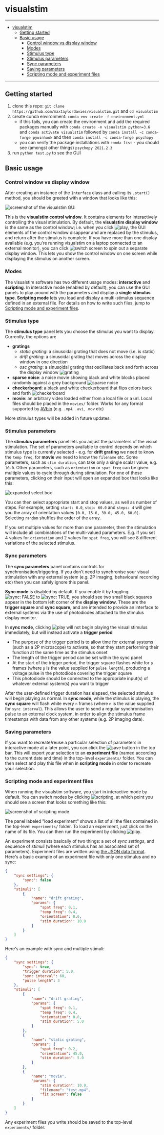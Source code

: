 # visualstim


---

- [visualstim](#visualstim)
  - [Getting started](#getting-started)
  - [Basic usage](#basic-usage)
    - [Control window vs display window](#control-window-vs-display-window)
    - [Modes](#modes)
    - [Stimulus type](#stimulus-type)
    - [Stimulus parameters](#stimulus-parameters)
    - [Sync parameters](#sync-parameters)
    - [Saving parameters](#saving-parameters)
    - [Scripting mode and experiment files](#scripting-mode-and-experiment-files)

---


## Getting started

1. clone this repo: `git clone https://github.com/maxtaylordavies/visualstim.git` and `cd visualstim`
2. create conda environment: `conda env create -f environment.yml`
   - if this fails, you can create the environment and add the required packages manually with `conda create -n visualstim python=3.6` and `conda activate visualstim` followed by `conda install -c conda-forge pywinhook` and then `conda install -c conda-forge psychopy`
   - you can verify the package installations with `conda list` - you should see (amongst other things) `psychopy 2021.2.3`
3. run `python test.py` to see the GUI

## Basic usage

### Control window vs display window

After creating an instance of the `Interface` class and calling its `.start()` method, you should be greeted with a window that looks like this:

![screenshot of the visualstim GUI](./screenshots/v0.1/main-view.png)

This is the **visualstim control window**. It contains elements for interactively controlling the visual stimulation. By default, the **visualstim display window** is the same as the control window; i.e. when you click ![play](./screenshots/v0.1/play.png), the GUI elements of the control window disappear and are replaced by the stimulus, and return after the stimulus is complete. If you have more than one display available (e.g. you're running visualstim on a laptop connected to an external monitor), you can click ![switch screen](./screenshots/v0.1/switch-screen.png) to spin out a separate display window. This lets you show the control window on one screen while displaying the stimulus on another screen.

### Modes

The visualstim software has two different usage modes: **interactive** and **scripting**. In interactive mode (enabled by default), you can use the GUI panels to play around with the parameters and display a **single stimulus type**. **Scripting mode** lets you load and display a multi-stimulus sequence defined in an external file. For details on how to write such files, jump to [Scripting mode and experiment files](#scripting-mode-and-experiment-files).

### Stimulus type

The **stimulus type** panel lets you choose the stimulus you want to display. Currently, the options are
- **gratings**
  - _static grating_: a sinusoidal grating that does not move (i.e. is static)
  - _drift grating_: a sinusoidal grating that moves across the display window in one direction
  - _osc grating_: a sinusoidal grating that oscillates back and forth across the display window ![grating](./screenshots/v0.1/grating.png)
- **sparse noise**: a noise movie showing black and white blocks placed randomly against a grey background ![sparse noise](./screenshots/v0.1/sparsenoise.png)
- **checkerboard**: a black and white checkerboard that flips colors back and forth ![checkerboard](./screenshots/v0.1/checkerboard.png)
- **movie**: an arbitrary video loaded either from a local file or a url. Local files should be placed in the `movies/` folder. Works for any format supported by [AVbin](https://avbin.github.io/docs/) (e.g. `.mp4`, `.avi`, `.mov` etc)

More stimulus types will be added in future updates.

### Stimulus parameters

The **stimulus parameters** panel lets you adjust the parameters of the visual stimulation. The set of parameters available to control depends on which stimulus type is currently selected - e.g. for **drift grating** we need to know the `temp freq`, for **movie** we need to know the `filename` etc. Some parameters, such as `stim duration`, can take only a single scalar value, e.g. `10.0`. Other parameters, such as `orientation` or `spat freq` can be given multiple values to cycle through during stimulation. For one of these parameters, clicking on their input will open an expanded box that looks like this:

![expanded select box](./screenshots/v0.1/expanded-select.png)

You can then select appropriate start and stop values, as well as number of steps. For example, setting `start: 0.0`, `stop: 60.0` and `steps: 4` will give you the array of orientation values `[0.0, 15.0, 30.0, 45.0, 60.0]`. Selecting `random` shuffles the order of the array.

If you set multiple values for more than one parameter, then the stimulation will include all combinations of the multi-valued parameters. E.g. if you set 4 values for `orientation` and 2 values for `spat freq`, you will see 8 different variations of the selected stimulus.

### Sync parameters

The **sync parameters** panel contains controls for synchronisation/triggering. If you don't need to synchronise your visual stimulation with any external system (e.g. 2P imaging, behavioural recording etc) then you can safely ignore this panel.

**Sync mode** is disabled by default. If you enable it by toggling ![sync: FALSE](./screenshots/v0.1/sync-false.png) to ![sync: TRUE](./screenshots/v0.1/sync-true.png), you should see two small black squares appear in the bottom left corner of the **display window**. These are the **trigger square** and **sync square**, and are intended to provide an interface to external systems via the use of photodiodes attached to the stimulus display monitor.

In **sync mode**, clicking ![play](./screenshots/v0.1/play.png) will not begin playing the visual stimulus immediately, but will instead activate a **trigger period**

- The purpose of the trigger period is to allow time for external systems (such as a 2P microscope) to activate, so that they start performing their function at the same time as the stimulus onset
- The length of the trigger period can be set within the sync panel
- At the start of the trigger period, the trigger square flashes white for `p` frames (where `p` is the value supplied for `pulse length`), producing a voltage pulse in the photodiode covering the trigger square
- This photodiode should be connected to the appropriate input(s) of whatever external system(s) you want to trigger

After the user-defined trigger duration has elapsed, the selected stimulus will begin playing as normal. In **sync mode**, while the stimulus is playing, the **sync square** will flash white every `n` frames (where `n` is the value supplied for `sync interval`). This allows the user to send a regular synchronisation pulse to an external clock system, in order to align the stimulus frame timestamps with data from any other systems (e.g. 2P imaging data).

### Saving parameters

If you want to recreate/reuse a particular selection of parameters in interactive mode at a later point, you can click the ![save](./screenshots/v0.1/save-button.png) button in the top bar. This will export your selection to an **experiment file** (named according to the current date and time) in the top-level `experiments/` folder. You can then select and play this file when in **scripting mode** in order to recreate your selection.

### Scripting mode and experiment files

When running the visualstim software, you start in interactive mode by default. You can switch modes by clicking ![scripting](./screenshots/v0.1/scripting-button.png), at which point you should see a screen that looks something like this:

![screenshot of scripting mode](./screenshots/v0.1/scripting-mode.png)

The panel labeled "load experiment" shows a list of all the files contained in the top-level `experiments/` folder. To load an experiment, just click on the name of its file. You can then run the experiment by clicking ![play](./screenshots/v0.1/play.png).

An experiment consists basically of two things: a set of _sync settings_, and sequence of _stimuli_ (where each stimulus has an associated set of parameters). Experiment files are written using [the JSON data format](https://developer.mozilla.org/en-US/docs/Learn/JavaScript/Objects/JSON). Here's a basic example of an experiment file with only one stimulus and no sync:

```JSON
{
    "sync settings": {
        "sync": false
    },
    "stimuli": [
        {
            "name": "drift grating",
            "params": {
                "spat freq": 0.1,
                "temp freq": 0.4,
                "orientation": 0.0,
                "stim duration": 10.0
            }
        }
    ]
}
```

Here's an example with sync and multiple stimuli:

```JSON
{
    "sync settings": {
        "sync": true,
        "trigger duration": 5.0,
        "sync interval": 60,
        "pulse length": 3
    },
    "stimuli": [
        {
            "name": "drift grating",
            "params": {
                "spat freq": 0.1,
                "temp freq": 0.4,
                "orientation": 0.0,
                "stim duration": 5.0
            }
        },
        {
            "name": "static grating",
            "params": {
                "spat freq": 0.2,
                "orientation": 45.0,
                "stim duration": 5.0
            }
        },
        {
            "name": "movie",
            "params": {
                "stim duration": 10.0,
                "filename": "test.mp4",
                "fit screen": false
            }
        }
    ]
}
```

Any experiment files you write should be saved to the top-level `experiments/` folder.
